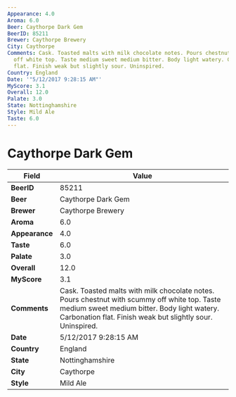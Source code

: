 ```yaml
---
Appearance: 4.0
Aroma: 6.0
Beer: Caythorpe Dark Gem
BeerID: 85211
Brewer: Caythorpe Brewery
City: Caythorpe
Comments: Cask. Toasted malts with milk chocolate notes. Pours chestnut with scummy
  off white top. Taste medium sweet medium bitter. Body light watery. Carbonation
  flat. Finish weak but slightly sour. Uninspired.
Country: England
Date: '"5/12/2017 9:28:15 AM"'
MyScore: 3.1
Overall: 12.0
Palate: 3.0
State: Nottinghamshire
Style: Mild Ale
Taste: 6.0
---
```


# Caythorpe Dark Gem

| Field         | Value |
|---------------|-------|
| **BeerID** | 85211 |
| **Beer** | Caythorpe Dark Gem |
| **Brewer** | Caythorpe Brewery |
| **Aroma** | 6.0 |
| **Appearance** | 4.0 |
| **Taste** | 6.0 |
| **Palate** | 3.0 |
| **Overall** | 12.0 |
| **MyScore** | 3.1 |
| **Comments** | Cask. Toasted malts with milk chocolate notes. Pours chestnut with scummy off white top. Taste medium sweet medium bitter. Body light watery. Carbonation flat. Finish weak but slightly sour. Uninspired. |
| **Date** | 5/12/2017 9:28:15 AM |
| **Country** | England |
| **State** | Nottinghamshire |
| **City** | Caythorpe |
| **Style** | Mild Ale |

